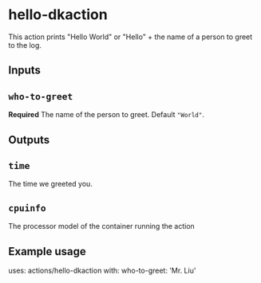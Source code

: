 # hello-dkaction

This action prints "Hello World" or "Hello" + the name of a person to greet to the log.

## Inputs

## `who-to-greet`

**Required** The name of the person to greet. Default `"World"`.

## Outputs

## `time`

The time we greeted you.

## `cpuinfo`

The processor model of the container running the action

## Example usage

uses: actions/hello-dkaction
with:
  who-to-greet: 'Mr. Liu'
